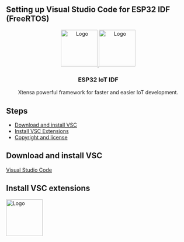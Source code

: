 ## Setting up Visual Studio Code for ESP32 IDF (FreeRTOS)


<p align="center">
  <a href="https://getbootstrap.com/">
    <img src="https://esp32.com/styles/Subway/theme/images/esp32.png" alt="Logo" height=100 ><span width=50></span>
    <img src="https://code.visualstudio.com/assets/images/windows-logo.png" alt="Logo" width=100 >
  </a>

  <h3 align="center">ESP32 IoT IDF</h3>

  <p align="center">
    Xtensa powerful framework for faster and easier IoT development.
  </p>
</p>

## Steps

- [Download and install VSC](#Download-and-install-VSC)
- [Install VSC Extensions](#Install-VSC-extensions)
- [Copyright and license](#copyright-and-license)

## Download and install VSC

<a href="https://code.visualstudio.com/"><span>Visual Studio Code</span></a>

## Install VSC extensions

<img src="https:/github.com/Deous/VSC-Guide-for-esp32/img0.jpg" alt="Logo" width=100 >

